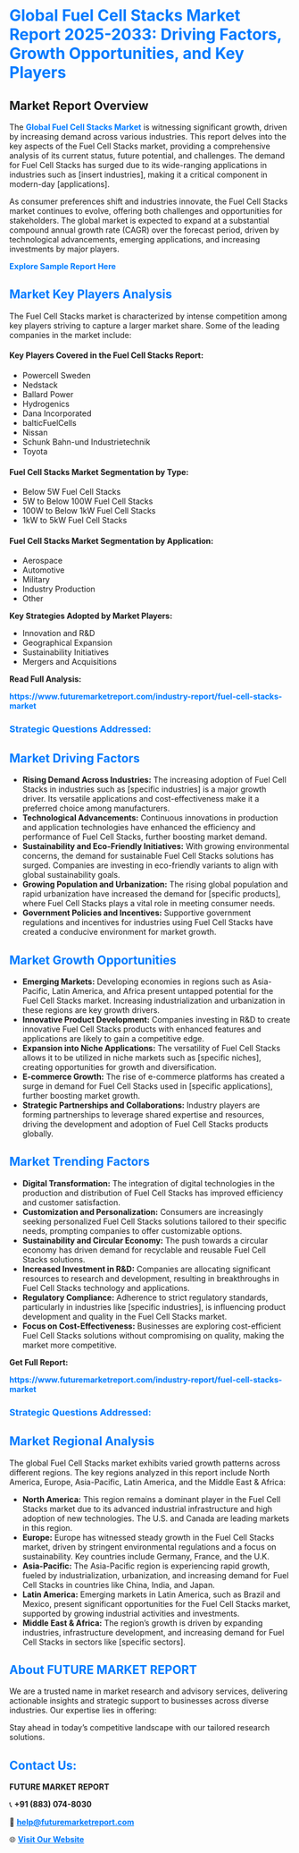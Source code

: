 <h1 style="color: #007BFF;">Global Fuel Cell Stacks Market Report 2025-2033: Driving Factors, Growth Opportunities, and Key Players</h1>

<section id="overview">
<h2>Market Report Overview</h2>
<p>The <a href="https://www.futuremarketreport.com/industry-report/fuel-cell-stacks-market" style="color: #007BFF; text-decoration: none;"><strong>Global Fuel Cell Stacks Market</strong></a> is witnessing significant growth, driven by increasing demand across various industries. This report delves into the key aspects of the Fuel Cell Stacks market, providing a comprehensive analysis of its current status, future potential, and challenges. The demand for Fuel Cell Stacks has surged due to its wide-ranging applications in industries such as [insert industries], making it a critical component in modern-day [applications].</p>
<p>As consumer preferences shift and industries innovate, the Fuel Cell Stacks market continues to evolve, offering both challenges and opportunities for stakeholders. The global market is expected to expand at a substantial compound annual growth rate (CAGR) over the forecast period, driven by technological advancements, emerging applications, and increasing investments by major players.</p>
</section>

<section id="overview">
<p><a href="https://www.futuremarketreport.com/request-sample/reportId=44071" style="color: #007BFF; text-decoration: none;"><strong>Explore Sample Report Here</strong></a></p>
</section>

<section id="key-players">
<h2 style="color: #007BFF;">Market Key Players Analysis</h2>
<p>The Fuel Cell Stacks market is characterized by intense competition among key players striving to capture a larger market share. Some of the leading companies in the market include:</p>
<h4>Key Players Covered in the Fuel Cell Stacks Report:</h4>
<ul><li>Powercell Sweden</li><li>Nedstack</li><li>Ballard Power</li><li>Hydrogenics</li><li>Dana Incorporated</li><li>balticFuelCells</li><li>Nissan</li><li>Schunk Bahn-und Industrietechnik</li><li>Toyota</li></ul>
<h4>Fuel Cell Stacks Market Segmentation by Type:</h4>
<ul><li>Below 5W Fuel Cell Stacks</li><li>5W to Below 100W Fuel Cell Stacks</li><li>100W to Below 1kW Fuel Cell Stacks</li><li>1kW to 5kW Fuel Cell Stacks</li></ul>

<h4>Fuel Cell Stacks Market Segmentation by Application:</h4>
<ul><li>Aerospace</li><li>Automotive</li><li>Military</li><li>Industry Production</li><li>Other</li></ul>
<p><strong>Key Strategies Adopted by Market Players:</strong></p>
<ul>
<li>Innovation and R&D</li>
<li>Geographical Expansion</li>
<li>Sustainability Initiatives</li>
<li>Mergers and Acquisitions</li>
</ul>
</section>

<section>
<p><strong>Read Full Analysis: </strong></p><a href="https://www.futuremarketreport.com/industry-report/fuel-cell-stacks-market" style="color: #007BFF; text-decoration: none;"><strong>https://www.futuremarketreport.com/industry-report/fuel-cell-stacks-market</strong></a>
<h3 style="color: #007BFF;">Strategic Questions Addressed:</h3>
</section>

<section id="driving-factors">
<h2 style="color: #007BFF;">Market Driving Factors</h2>
<ul>
<li><strong>Rising Demand Across Industries:</strong> The increasing adoption of Fuel Cell Stacks in industries such as [specific industries] is a major growth driver. Its versatile applications and cost-effectiveness make it a preferred choice among manufacturers.</li>
<li><strong>Technological Advancements:</strong> Continuous innovations in production and application technologies have enhanced the efficiency and performance of Fuel Cell Stacks, further boosting market demand.</li>
<li><strong>Sustainability and Eco-Friendly Initiatives:</strong> With growing environmental concerns, the demand for sustainable Fuel Cell Stacks solutions has surged. Companies are investing in eco-friendly variants to align with global sustainability goals.</li>
<li><strong>Growing Population and Urbanization:</strong> The rising global population and rapid urbanization have increased the demand for [specific products], where Fuel Cell Stacks plays a vital role in meeting consumer needs.</li>
<li><strong>Government Policies and Incentives:</strong> Supportive government regulations and incentives for industries using Fuel Cell Stacks have created a conducive environment for market growth.</li>
</ul>
</section>

<section id="growth-opportunities">
<h2 style="color: #007BFF;">Market Growth Opportunities</h2>
<ul>
<li><strong>Emerging Markets:</strong> Developing economies in regions such as Asia-Pacific, Latin America, and Africa present untapped potential for the Fuel Cell Stacks market. Increasing industrialization and urbanization in these regions are key growth drivers.</li>
<li><strong>Innovative Product Development:</strong> Companies investing in R&D to create innovative Fuel Cell Stacks products with enhanced features and applications are likely to gain a competitive edge.</li>
<li><strong>Expansion into Niche Applications:</strong> The versatility of Fuel Cell Stacks allows it to be utilized in niche markets such as [specific niches], creating opportunities for growth and diversification.</li>
<li><strong>E-commerce Growth:</strong> The rise of e-commerce platforms has created a surge in demand for Fuel Cell Stacks used in [specific applications], further boosting market growth.</li>
<li><strong>Strategic Partnerships and Collaborations:</strong> Industry players are forming partnerships to leverage shared expertise and resources, driving the development and adoption of Fuel Cell Stacks products globally.</li>
</ul>
</section>

<section id="trending-factors">
<h2 style="color: #007BFF;">Market Trending Factors</h2>
<ul>
<li><strong>Digital Transformation:</strong> The integration of digital technologies in the production and distribution of Fuel Cell Stacks has improved efficiency and customer satisfaction.</li>
<li><strong>Customization and Personalization:</strong> Consumers are increasingly seeking personalized Fuel Cell Stacks solutions tailored to their specific needs, prompting companies to offer customizable options.</li>
<li><strong>Sustainability and Circular Economy:</strong> The push towards a circular economy has driven demand for recyclable and reusable Fuel Cell Stacks solutions.</li>
<li><strong>Increased Investment in R&D:</strong> Companies are allocating significant resources to research and development, resulting in breakthroughs in Fuel Cell Stacks technology and applications.</li>
<li><strong>Regulatory Compliance:</strong> Adherence to strict regulatory standards, particularly in industries like [specific industries], is influencing product development and quality in the Fuel Cell Stacks market.</li>
<li><strong>Focus on Cost-Effectiveness:</strong> Businesses are exploring cost-efficient Fuel Cell Stacks solutions without compromising on quality, making the market more competitive.</li>
</ul>
</section>

<section>
<p><strong>Get Full Report: </strong></p><a href="https://www.futuremarketreport.com/industry-report/fuel-cell-stacks-market" style="color: #007BFF; text-decoration: none;"><strong>https://www.futuremarketreport.com/industry-report/fuel-cell-stacks-market</strong></a>
<h3 style="color: #007BFF;">Strategic Questions Addressed:</h3>
</section>


<section id="regional-analysis">
<h2 style="color: #007BFF;">Market Regional Analysis</h2>
<p>The global Fuel Cell Stacks market exhibits varied growth patterns across different regions. The key regions analyzed in this report include North America, Europe, Asia-Pacific, Latin America, and the Middle East & Africa:</p>
<ul>
<li><strong>North America:</strong> This region remains a dominant player in the Fuel Cell Stacks market due to its advanced industrial infrastructure and high adoption of new technologies. The U.S. and Canada are leading markets in this region.</li>
<li><strong>Europe:</strong> Europe has witnessed steady growth in the Fuel Cell Stacks market, driven by stringent environmental regulations and a focus on sustainability. Key countries include Germany, France, and the U.K.</li>
<li><strong>Asia-Pacific:</strong> The Asia-Pacific region is experiencing rapid growth, fueled by industrialization, urbanization, and increasing demand for Fuel Cell Stacks in countries like China, India, and Japan.</li>
<li><strong>Latin America:</strong> Emerging markets in Latin America, such as Brazil and Mexico, present significant opportunities for the Fuel Cell Stacks market, supported by growing industrial activities and investments.</li>
<li><strong>Middle East & Africa:</strong> The region’s growth is driven by expanding industries, infrastructure development, and increasing demand for Fuel Cell Stacks in sectors like [specific sectors].</li>
</ul>
</section>

<footer>
<h2 style="color: #007BFF;">About FUTURE MARKET REPORT</h2>
<p>We are a trusted name in market research and advisory services, delivering actionable insights and strategic support to businesses across diverse industries. Our expertise lies in offering:</p>

<p>Stay ahead in today’s competitive landscape with our tailored research solutions.</p>

<h2 style="color: #007BFF;">Contact Us:</h2>
<p><strong>FUTURE MARKET REPORT</strong></p>
<p>📞 <strong>+91 (883) 074-8030</strong></p>
<p>📧 <strong><a href="mailto:help@futuremarketreport.com" style="color: #007BFF;">help@futuremarketreport.com</a></strong></p>
<p>🌐 <strong><a href="https://www.futuremarketreport.com/" style="color: #007BFF;">Visit Our Website</a></strong></p>
</footer>